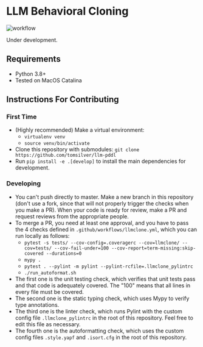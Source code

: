 # LLM Behavioral Cloning

![workflow](https://github.com/tomsilver/llm-pddl/actions/workflows/llmclone.yml/badge.svg)

Under development.

## Requirements

- Python 3.8+
- Tested on MacOS Catalina

## Instructions For Contributing

### First Time

- (Highly recommended) Make a virtual environment:
  - `virtualenv venv`
  - `source venv/bin/activate`
- Clone this repository with submodules: `git clone https://github.com/tomsilver/llm-pddl`
- Run `pip install -e .[develop]` to install the main dependencies for development.

### Developing

- You can't push directly to master. Make a new branch in this repository (don't use a fork, since that will not properly trigger the checks when you make a PR). When your code is ready for review, make a PR and request reviews from the appropriate people.
- To merge a PR, you need at least one approval, and you have to pass the 4 checks defined in `.github/workflows/llmclone.yml`, which you can run locally as follows:
  - `pytest -s tests/ --cov-config=.coveragerc --cov=llmclone/ --cov=tests/ --cov-fail-under=100 --cov-report=term-missing:skip-covered --durations=0`
  - `mypy .`
  - `pytest . --pylint -m pylint --pylint-rcfile=.llmclone_pylintrc`
  - `./run_autoformat.sh`
- The first one is the unit testing check, which verifies that unit tests pass and that code is adequately covered. The "100" means that all lines in every file must be covered.
- The second one is the static typing check, which uses Mypy to verify type annotations.
- The third one is the linter check, which runs Pylint with the custom config file `.llmclone_pylintrc` in the root of this repository. Feel free to edit this file as necessary.
- The fourth one is the autoformatting check, which uses the custom config files `.style.yapf` and `.isort.cfg` in the root of this repository.
